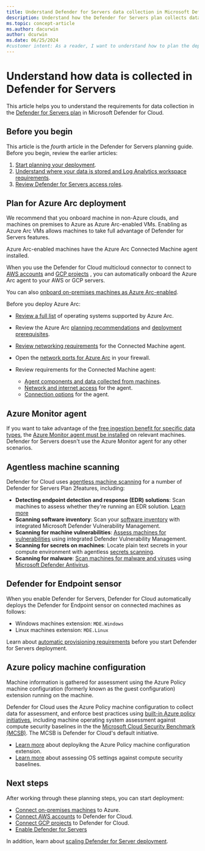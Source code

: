 ```yaml
---
title: Understand Defender for Servers data collection in Microsoft Defender for Cloud
description: Understand how the Defender for Servers plan collects data. 
ms.topic: concept-article
ms.author: dacurwin
author: dcurwin
ms.date: 06/25/2024
#customer intent: As a reader, I want to understand how to plan the deployment of Defender for Servers agents and extensions.
---
```


# Understand how data is collected in Defender for Servers

This article helps you to understand the requirements for data collection in the [Defender for Servers plan](defender-for-servers-overview.md) in Microsoft Defender for Cloud.


## Before you begin

This article is the *fourth* article in the Defender for Servers planning guide. Before you begin, review the earlier articles:

1. [Start planning your deployment](plan-defender-for-servers.md).
1. [Understand where your data is stored and Log Analytics workspace requirements](plan-defender-for-servers-data-workspace.md).
1. [Review Defender for Servers access roles](plan-defender-for-servers-roles.md).

## Plan for Azure Arc deployment

We recommend that you onboard machine in non-Azure clouds, and machines on premises to Azure as Azure Arc-enabled VMs. Enabling as Azure Arc VMs allows machines to take full advantage of Defender for Servers features.

Azure Arc-enabled machines have the Azure Arc Connected Machine agent installed.

When you use the Defender for Cloud multicloud connector to connect to [AWS accounts](quickstart-onboard-aws.md)  and [GCP projects](quickstart-onboard-gcp.md) , you can automatically onboard the Azure Arc agent to your AWS or GCP servers.

You can also [onboard on-premises machines as Azure Arc-enabled](quickstart-onboard-machines.md).


Before you deploy Azure Arc:

- [Review a full list](/azure/azure-arc/servers/prerequisites#supported-operating-systems) of operating systems supported by Azure Arc.
- Review the Azure Arc [planning recommendations](/azure/azure-arc/servers/plan-at-scale-deployment) and [deployment prerequisites](/azure/azure-arc/servers/prerequisites).
- [Review networking requirements](/azure/azure-arc/servers/arc-gateway) for the Connected Machine agent.
- Open the [network ports for Azure Arc](support-matrix-defender-for-servers.md#network-requirements) in your firewall.
- Review requirements for the Connected Machine agent:

    - [Agent components and data collected from machines](/azure/azure-arc/servers/agent-overview#agent-resources).
    - [Network and internet access](/azure/azure-arc/servers/network-requirements) for the agent.
    - [Connection options](/azure/azure-arc/servers/deployment-options) for the agent.

## Azure Monitor agent

If you want to take advantage of the [free ingestion benefit for specific data types](data-ingestion-benefit.md), the [Azure Monitor agent must be installed](/azure/azure-monitor/agents/azure-monitor-agent-manage) on relevant machines. Defender for Servers doesn't use the Azure Monitor agent for any other scenarios.


## Agentless machine scanning

Defender for Cloud uses [agentless machine scanning](concept-agentless-data-collection.md) for a number of Defender for Servers Plan 2features, including:


- **Detecting endpoint detection and response (EDR) solutions**: Scan machines to assess whether they're running an EDR solution. [Learn more](endpoint-detection-response.md)
- **Scanning software inventory**: Scan your [software inventory](/defender-vulnerability-management/tvm-software-inventory) with integrated Microsoft Defender Vulnerability Management.
-  **Scanning for machine vulnerabilities**: [Assess machines for vulnerabilities](auto-deploy-vulnerability-assessment.md) using integrated Defender Vulnerability Management.
- **Scanning for secrets on machines**: Locate plain text secrets in your compute environment with agentless [secrets scanning](secrets-scanning.md).
- **Scanning for malware**: [Scan machines for malware and viruses](agentless-malware-scanning.md) using [Microsoft Defender Antivirus](/microsoft-365/security/defender-endpoint/microsoft-defender-antivirus-windows).

## Defender for Endpoint sensor

When you enable Defender for Servers, Defender for Cloud automatically deploys the Defender for Endpoint sensor on connected machines as follows:

- Windows machines extension: `MDE.Windows`
- Linux machines extension: `MDE.Linux`

Learn about [automatic provisioning requirements](enable-defender-for-endpoint.md#prerequisites) before you start Defender for Servers deployment.


## Azure policy machine configuration

Machine information is gathered for assessment using the Azure Policy machine configuration (formerly known as the guest configuration) extension running on the machine.

Defender for Cloud uses the Azure Policy machine configuration to collect data for assessment, and enforce best practices using [built-in Azure policy initiatives](policy-reference.md), including machine operating system assessment against compute security baselines in the the [Microsoft Cloud Security Benchmark (MCSB)](/security/benchmark/azure/introduction). The MCSB is Defender for Cloud's default initiative.

- [Learn more](security-baseline-guest-configuration.md) about deployikng the Azure Policy machine configuration extension.
- [Learn more](operating-system-misconfiguration.md) about assessing OS settings against compute security baselines.


## Next steps

After working through these planning steps, you can start deployment:

- [Connect on-premises machines](quickstart-onboard-machines.md) to Azure.
- [Connect AWS accounts](quickstart-onboard-aws.md) to Defender for Cloud.
- [Connect GCP projects](quickstart-onboard-gcp.md) to Defender for Cloud.
- [Enable Defender for Servers](tutorial-enable-servers-plan.md)

In addition, learn about [scaling Defender for Server deployment](plan-defender-for-servers-scale.md).
